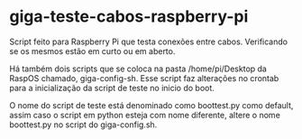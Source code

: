 # giga-teste-cabos-raspberry-pi
Script feito para Raspberry Pi que testa conexões entre cabos. Verificando se os mesmos estão em curto ou em aberto.

Há também dois scripts que se coloca na pasta /home/pi/Desktop da RaspOS chamado, giga-config-sh.
Esse script faz alterações no crontab para a inicialização da script de teste no inicio do boot.

O nome do script de teste está denominado como boottest.py como default, assim caso o script em python esteja com nome diferente,
altere o nome boottest.py no script do giga-config.sh.
